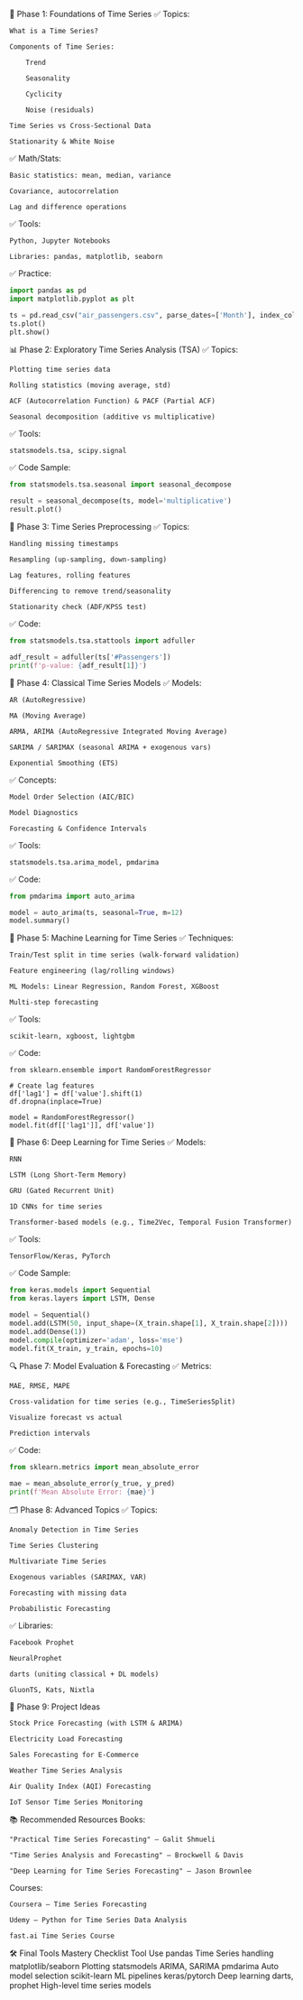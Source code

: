 🔰 Phase 1: Foundations of Time Series
✅ Topics:

    What is a Time Series?

    Components of Time Series:

        Trend

        Seasonality

        Cyclicity

        Noise (residuals)

    Time Series vs Cross-Sectional Data

    Stationarity & White Noise

✅ Math/Stats:

    Basic statistics: mean, median, variance

    Covariance, autocorrelation

    Lag and difference operations

✅ Tools:

    Python, Jupyter Notebooks

    Libraries: pandas, matplotlib, seaborn

✅ Practice:
```python
import pandas as pd
import matplotlib.pyplot as plt

ts = pd.read_csv("air_passengers.csv", parse_dates=['Month'], index_col='Month')
ts.plot()
plt.show()
```

📊 Phase 2: Exploratory Time Series Analysis (TSA)
✅ Topics:

    Plotting time series data

    Rolling statistics (moving average, std)

    ACF (Autocorrelation Function) & PACF (Partial ACF)

    Seasonal decomposition (additive vs multiplicative)

✅ Tools:

    statsmodels.tsa, scipy.signal

✅ Code Sample:
```python
from statsmodels.tsa.seasonal import seasonal_decompose

result = seasonal_decompose(ts, model='multiplicative')
result.plot()
```
🧪 Phase 3: Time Series Preprocessing
✅ Topics:

    Handling missing timestamps

    Resampling (up-sampling, down-sampling)

    Lag features, rolling features

    Differencing to remove trend/seasonality

    Stationarity check (ADF/KPSS test)

✅ Code:
```python
from statsmodels.tsa.stattools import adfuller

adf_result = adfuller(ts['#Passengers'])
print(f'p-value: {adf_result[1]}')
```
🔁 Phase 4: Classical Time Series Models
✅ Models:

    AR (AutoRegressive)

    MA (Moving Average)

    ARMA, ARIMA (AutoRegressive Integrated Moving Average)

    SARIMA / SARIMAX (seasonal ARIMA + exogenous vars)

    Exponential Smoothing (ETS)

✅ Concepts:

    Model Order Selection (AIC/BIC)

    Model Diagnostics

    Forecasting & Confidence Intervals

✅ Tools:

    statsmodels.tsa.arima_model, pmdarima

✅ Code:
```python
from pmdarima import auto_arima

model = auto_arima(ts, seasonal=True, m=12)
model.summary()
```
🧠 Phase 5: Machine Learning for Time Series
✅ Techniques:

    Train/Test split in time series (walk-forward validation)

    Feature engineering (lag/rolling windows)

    ML Models: Linear Regression, Random Forest, XGBoost

    Multi-step forecasting

✅ Tools:

    scikit-learn, xgboost, lightgbm

✅ Code:
```
from sklearn.ensemble import RandomForestRegressor

# Create lag features
df['lag1'] = df['value'].shift(1)
df.dropna(inplace=True)

model = RandomForestRegressor()
model.fit(df[['lag1']], df['value'])
```
🧠 Phase 6: Deep Learning for Time Series
✅ Models:

    RNN

    LSTM (Long Short-Term Memory)

    GRU (Gated Recurrent Unit)

    1D CNNs for time series

    Transformer-based models (e.g., Time2Vec, Temporal Fusion Transformer)

✅ Tools:

    TensorFlow/Keras, PyTorch

✅ Code Sample:
```python
from keras.models import Sequential
from keras.layers import LSTM, Dense

model = Sequential()
model.add(LSTM(50, input_shape=(X_train.shape[1], X_train.shape[2])))
model.add(Dense(1))
model.compile(optimizer='adam', loss='mse')
model.fit(X_train, y_train, epochs=10)
```
🔍 Phase 7: Model Evaluation & Forecasting
✅ Metrics:

    MAE, RMSE, MAPE

    Cross-validation for time series (e.g., TimeSeriesSplit)

    Visualize forecast vs actual

    Prediction intervals

✅ Code:
```python
from sklearn.metrics import mean_absolute_error

mae = mean_absolute_error(y_true, y_pred)
print(f'Mean Absolute Error: {mae}')
```
🗂️ Phase 8: Advanced Topics
✅ Topics:

    Anomaly Detection in Time Series

    Time Series Clustering

    Multivariate Time Series

    Exogenous variables (SARIMAX, VAR)

    Forecasting with missing data

    Probabilistic Forecasting

✅ Libraries:

    Facebook Prophet

    NeuralProphet

    darts (uniting classical + DL models)

    GluonTS, Kats, Nixtla

🚀 Phase 9: Project Ideas

    Stock Price Forecasting (with LSTM & ARIMA)

    Electricity Load Forecasting

    Sales Forecasting for E-Commerce

    Weather Time Series Analysis

    Air Quality Index (AQI) Forecasting

    IoT Sensor Time Series Monitoring

📚 Recommended Resources
Books:

    "Practical Time Series Forecasting" – Galit Shmueli

    "Time Series Analysis and Forecasting" – Brockwell & Davis

    "Deep Learning for Time Series Forecasting" – Jason Brownlee

Courses:

    Coursera – Time Series Forecasting

    Udemy – Python for Time Series Data Analysis

    fast.ai Time Series Course

🛠️ Final Tools Mastery Checklist
Tool	Use
pandas	Time Series handling
matplotlib/seaborn	Plotting
statsmodels	ARIMA, SARIMA
pmdarima	Auto model selection
scikit-learn	ML pipelines
keras/pytorch	Deep learning
darts, prophet	High-level time series models